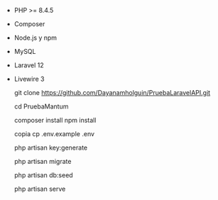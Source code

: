 - PHP >= 8.4.5
- Composer
- Node.js y npm
- MySQL
- Laravel 12
- Livewire 3

  git clone https://github.com/Dayanamholguin/PruebaLaravelAPI.git
  
  cd PruebaMantum

  composer install
  npm install

  copia cp .env.example .env

  php artisan key:generate

  php artisan migrate

  php artisan db:seed

  php artisan serve
